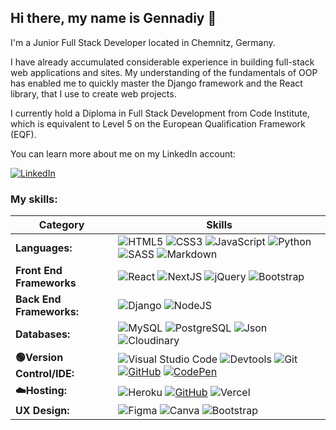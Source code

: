 ## Hi there, my name is Gennadiy 👋

I'm a Junior Full Stack Developer located in Chemnitz, Germany.

I have already accumulated considerable experience in building full-stack web applications and sites. My understanding of the fundamentals of OOP has enabled me to quickly master the Django framework and the React library, that I use to create web projects.

I currently hold a Diploma in Full Stack Development from Code Institute, which is equivalent to Level 5 on the European Qualification Framework (EQF).

You can learn more about me on my LinkedIn account:

[![LinkedIn](https://img.shields.io/badge/LinkedIn%20-%230A66C2.svg?&style=for-the-badge&logo=LinkedIn&logoColor=FFFFFF)](https://www.linkedin.com/in/gennadiy-gaysha-7118212a/)


<b>

<h3>My skills:</h3>

| Category      | Skills | 
| ----------- | ----------- | 
| **Languages:**   | ![HTML5](https://img.shields.io/badge/html5-%23E34F26.svg?style=for-the-badge&logo=html5&logoColor=white) ![CSS3](https://img.shields.io/badge/css3-%231572B6.svg?style=for-the-badge&logo=css3&logoColor=white) ![JavaScript](https://img.shields.io/badge/javascript-%23323330.svg?style=for-the-badge&logo=javascript&logoColor=%23F7DF1E) ![Python](https://img.shields.io/badge/python-3670A0?style=for-the-badge&logo=python&logoColor=ffdd54) ![SASS](https://img.shields.io/badge/SASS-hotpink.svg?style=for-the-badge&logo=SASS&logoColor=white) ![Markdown](https://img.shields.io/badge/Markdown%20-%23000000.svg?&style=for-the-badge&logo=Markdown&logoColor=FFFFFF) |
| **Front End Frameworks** | ![React](https://img.shields.io/badge/react.js-%2320232a.svg?style=for-the-badge&logo=react&logoColor=%2361DAFB) ![NextJS](https://img.shields.io/badge/next.js-000000?style=for-the-badge&logo=nextdotjs&logoColor=white) ![jQuery](https://img.shields.io/badge/jquery-%230769AD.svg?style=for-the-badge&logo=jquery&logoColor=white)  ![Bootstrap](https://img.shields.io/badge/bootstrap-%238511FA.svg?style=for-the-badge&logo=bootstrap&logoColor=white) |
| **Back End Frameworks:** | ![Django](https://img.shields.io/badge/django-%23092E20.svg?style=for-the-badge&logo=django&logoColor=white) ![NodeJS](https://img.shields.io/badge/node.js-6DA55F?style=for-the-badge&logo=node.js&logoColor=white) |
| **Databases:** | ![MySQL](https://img.shields.io/badge/MySQL%20-%2300758F.svg?&style=for-the-badge&logo=MySQL&logoColor=FFFFFF) ![PostgreSQL](https://img.shields.io/badge/PostgreSQL%20-%23336791.svg?&style=for-the-badge&logo=PostgreSQL&logoColor=FFFFFF) ![Json](https://img.shields.io/badge/json%20-%23181717.svg?&style=for-the-badge&logo=JSON&logoColor=yellow) ![Cloudinary](https://img.shields.io/badge/Cloudinary-darkblue.svg?style=for-the-badge&logo=cloudinary&logoColor=white) |
| **🟢Version Control/IDE:**  | ![Visual Studio Code](https://img.shields.io/badge/Visual%20Studio%20Code-%2320232a.svg?style=for-the-badge&logo=visual-studio-code&logoColor=blue) ![Devtools](https://img.shields.io/badge/Devtools-%23323?style=for-the-badge&logo=google%20chrome&logoColor=white) ![Git](https://img.shields.io/badge/Git%20-%23302F2F.svg?&style=for-the-badge&logo=Git&logoColor=F05032) [![GitHub](https://img.shields.io/badge/GitHub%20-%23181717.svg?&style=for-the-badge&logo=GitHub&logoColor=FFFFFF)](https://github.com/lmcrean) [![CodePen](https://img.shields.io/badge/codepen-%2320232a.svg?style=for-the-badge&logo=codepen&logoColor=white)](https://i.giphy.com/RFEXB5i7ouWxOLB6AX.webp) |
| **☁️Hosting:**   | ![Heroku](https://img.shields.io/badge/Heroku%20-%23430098.svg?&style=for-the-badge&logo=Heroku&logoColor=FFFFFF) [![GitHub](https://img.shields.io/badge/GitHub%20Pages-%23181717.svg?&style=for-the-badge&logo=GitHub&logoColor=FFFFFF)](https://github.com/lmcrean) ![Vercel](https://img.shields.io/badge/Vercel-000000?style=for-the-badge&logo=vercel&logoColor=white) |
| **UX Design:**  | ![Figma](https://img.shields.io/badge/figma-%23F24E1E.svg?style=for-the-badge&logo=figma&logoColor=white) ![Canva](https://img.shields.io/badge/canva-%2300C4CC.svg?style=for-the-badge&logo=canva&logoColor=white) ![Bootstrap](https://img.shields.io/badge/bootstrap_studio_5-%238511FA.svg?style=for-the-badge&logo=bootstrap&logoColor=white) |
